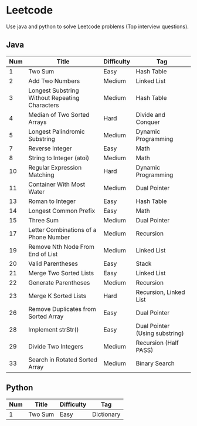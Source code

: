 # Leetcode
Use java and python to solve Leetcode problems (Top interview questions).

## Java
| Num | Title | Difficulty | Tag |
| ------ | ------ | ------ | ------ |
| 1 | Two Sum | Easy | Hash Table |
| 2 | Add Two Numbers | Medium | Linked List |
| 3 | Longest Substring Without Repeating Characters | Medium | Hash Table |
| 4 | Median of Two Sorted Arrays | Hard | Divide and Conquer |
| 5 | Longest Palindromic Substring | Medium | Dynamic Programming |
| 7 | Reverse Integer | Easy | Math |
| 8 | String to Integer (atoi) | Medium | Math |
| 10 | Regular Expression Matching | Hard | Dynamic Programming |
| 11 | Container With Most Water | Medium | Dual Pointer |
| 13 | Roman to Integer | Easy | Hash Table |
| 14 | Longest Common Prefix | Easy | Math |
| 15 | Three Sum | Medium | Dual Pointer |
| 17 | Letter Combinations of a Phone Number | Medium | Recursion |
| 19 | Remove Nth Node From End of List | Medium | Linked List |
| 20 | Valid Parentheses | Easy | Stack |
| 21 | Merge Two Sorted Lists | Easy | Linked List |
| 22 | Generate Parentheses | Medium | Recursion |
| 23 | Merge K Sorted Lists | Hard | Recursion, Linked List |
| 26 | Remove Duplicates from Sorted Array | Easy | Dual Pointer |
| 28 | Implement strStr() | Easy | Dual Pointer (Using substring) |
| 29 | Divide Two Integers | Medium | Recursion (Half PASS) |
| 33 | Search in Rotated Sorted Array | Medium | Binary Search |

## Python
| Num | Title | Difficulty | Tag |
| ------ | ------ | ------ | ------ |
| 1 | Two Sum | Easy | Dictionary |
